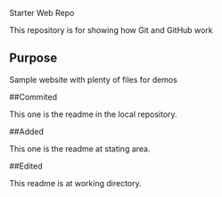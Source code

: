  Starter Web Repo

This repository is for showing how Git and GitHub work

## Purpose

Sample website with plenty of files for demos

##Commited

This one is the readme in the local repository.

##Added

This one is the readme at stating area.

##Edited

This readme is at working directory.
